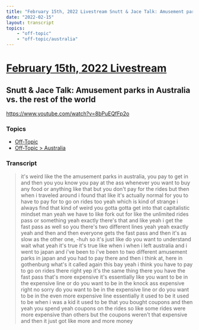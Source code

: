 ```yaml
---
title: "February 15th, 2022 Livestream Snutt & Jace Talk: Amusement parks in Australia vs. the rest of the world"
date: "2022-02-15"
layout: transcript
topics:
    - "off-topic"
    - "off-topic/australia"
---
```

# [February 15th, 2022 Livestream](../2022-02-15.md)
## Snutt & Jace Talk: Amusement parks in Australia vs. the rest of the world
https://www.youtube.com/watch?v=8bPuEQfFp2o

### Topics
* [Off-Topic](../topics/off-topic.md)
* [Off-Topic > Australia](../topics/off-topic/australia.md)

### Transcript

> it's weird like the the amusement parks in australia, you pay to get in and then you you know you pay at the ass whenever you want to buy any food or anything like that but you don't pay for the rides but then when i traveled around i found that like it's actually normal for you to have to pay for to go on rides too yeah which is kind of strange i always find that kind of weird you gotta gotta get into that capitalistic mindset man yeah we have to like fork out for like the unlimited rides pass or something yeah exactly there's that and like yeah i get the fast pass as well so you there's two different lines yeah yeah exactly yeah and then and then everyone gets the fast pass and then it's as slow as the other one, -huh so it's just like do you want to understand wait what yeah it's true it's true like when i when i left australia and i went to japan and i've been to i've been to two different amusement parks in japan and you had to pay there and then i think at, here in gothenburg what's it called again this bay yeah i think you have to pay to go on rides there right yep it's the same thing there you have the fast pass that's more expensive it's essentially like you want to be in the expensive line or do you want to be in the knock ass expensive right no sorry do you want to be in the expensive line or do you want to be in the even more expensive line essentially it used to be it used to be when i was a kid it used to be that you bought coupons and then yeah you spend yeah coupons on the rides so like some rides were more expensive than others but the coupons weren't that expensive and then it just got like more and more money
